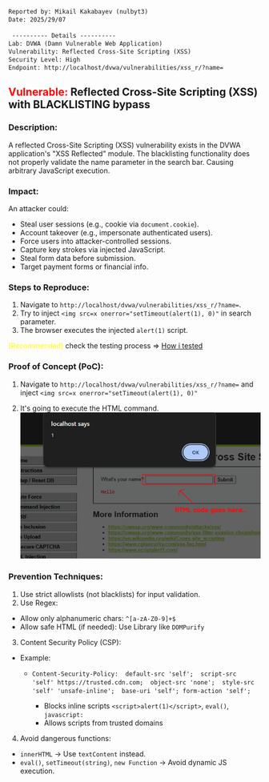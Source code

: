 ```
Reported by: Mikail Kakabayev (nulbyt3)
Date: 2025/29/07

 ---------- Details ----------
Lab: DVWA (Damn Vulnerable Web Application)
Vulnerability: Reflected Cross-Site Scripting (XSS)
Security Level: High
Endpoint: http://localhost/dvwa/vulnerabilities/xss_r/?name=
```

## <span style='color: red'>Vulnerable:</span> Reflected Cross-Site Scripting (XSS) with BLACKLISTING bypass

### Description:
A reflected Cross-Site Scripting (XSS) vulnerability exists in the DVWA application's "XSS Reflected" module. The blacklisting functionality does not properly validate the name parameter in the search bar. Causing arbitrary JavaScript execution.

### Impact:
An attacker could:
- Steal user sessions (e.g., cookie via `document.cookie`).
- Account takeover (e.g., impersonate authenticated users).
- Force users into attacker-controlled sessions.
- Capture key strokes via injected JavaScript.
- Steal form data before submission.
- Target payment forms or financial info.

### Steps to Reproduce:
1. Navigate to `http://localhost/dvwa/vulnerabilities/xss_r/?name=`.
2. Try to inject `<img src=x onerror="setTimeout(alert(1), 0)"` in search parameter.
3. The browser executes the injected `alert(1)` script.  
  
<span style="color: yellow">[Recommended]</span> check the testing process => [How i tested](./XSS_dvwa_hight.md)  

### Proof of Concept (PoC):
1. Navigate to `http://localhost/dvwa/vulnerabilities/xss_r/?name=` and inject `<img src=x onerror="setTimeout(alert(1), 0)"`  

1. It's going to execute the HTML command.  
![Blacklisting](./xss_blacklisting_poc.png)

### Prevention Techniques:
1. Use strict allowlists (not blacklists) for input validation.
2. Use Regex:
- Allow only alphanumeric chars: `^[a-zA-Z0-9]+$`
- Allow safe HTML (if needed): Use Library like `DOMPurify`  
3. Content Security Policy (CSP):  
- Example:  
    - `Content-Security-Policy: 
  default-src 'self'; 
  script-src 'self' https://trusted.cdn.com; 
  object-src 'none'; 
  style-src 'self' 'unsafe-inline'; 
  base-uri 'self';
  form-action 'self';`  
  
        - Blocks inline scripts `<script>alert(1)</script>`, `eval()`, `javascript:`  
        - Allows scripts from trusted domains  
4. Avoid dangerous functions:
- `innerHTML` -> Use `textContent` instead.  
- `eval()`, `setTimeout(string)`, `new Function` -> Avoid dynamic JS execution.
